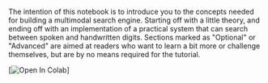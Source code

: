 The intention of this notebook is to introduce you to the concepts needed for building a multimodal search engine. Starting off with a little theory, and ending off with an implementation of a practical system that can search between spoken and handwritten digits. Sections marked as "Optional" or "Advanced" are aimed at readers who want to learn a bit more or challenge themselves, but are by no means required for the tutorial.

[![Open In Colab](https://colab.research.google.com/drive/19t5GFJa2W5cpU2iMnhsoKX51yuWrps2V#scrollTo=0hPfFDRjNB_Vb)]
